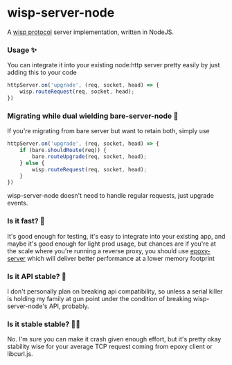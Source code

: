 # wisp-server-node

A [wisp protocol](https://github.com/MercuryWorkshop/wisp-protocol) server implementation, written in NodeJS.

### Usage ✨

You can integrate it into your existing node:http server pretty easily by just adding this to your code 
```js
httpServer.on('upgrade', (req, socket, head) => {
    wisp.routeRequest(req, socket, head);
})
```

### Migrating while dual wielding bare-server-node 🤺

If you're migrating from bare server but want to retain both, simply use 
```js
httpServer.on('upgrade', (req, socket, head) => {
    if (bare.shouldRoute(req)) {
        bare.routeUpgrade(req, socket, head);
    } else {
        wisp.routeRequest(req, socket, head);
    }
})
```
wisp-server-node doesn't need to handle regular requests, just upgrade events.

### Is it fast? 🚀
It's good enough for testing, it's easy to integrate into your existing app, and maybe it's good enough for light prod usage, but chances are if you're at the scale where you're running a reverse proxy, you should use [epoxy-server](https://github.com/MercuryWorkshop/epoxy-tls) which will deliver better performance at a lower memory footprint

### Is it API stable? 🐎
I don't personally plan on breaking api compatibility, so unless a serial killer is holding my family at gun point under the condition of breaking wisp-server-node's API, probably.

### Is it stable stable? 🐎🐎
No. I'm sure you can make it crash given enough effort, but it's pretty okay stability wise for your average TCP request coming from epoxy client or libcurl.js.